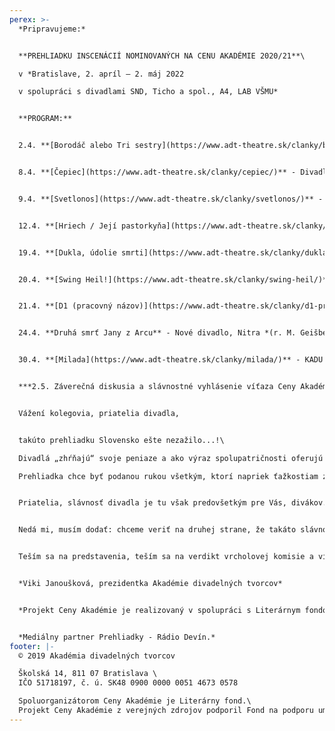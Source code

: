 ```yaml
---
perex: >-
  *Pripravujeme:*


  **PREHLIADKU INSCENÁCIÍ NOMINOVANÝCH NA CENU AKADÉMIE 2020/21**\

  v *Bratislave, 2. apríl – 2. máj 2022

  v spolupráci s divadlami SND, Ticho a spol., A4, LAB VŠMU*


  **PROGRAM:**


  2.4. **[Borodáč alebo Tri sestry](https://www.adt-theatre.sk/clanky/borodac-alebo-tri-sestry/)** – Činohra Štátneho divadla Košice *(r. J. Rázusová)* - v SND


  8.4. **[Čepiec](https://www.adt-theatre.sk/clanky/cepiec/)** - Divadlo Jozefa Gregora Tajovského, Zvolen *(r. P. Palik)* - v SND


  9.4. **[Svetlonos](https://www.adt-theatre.sk/clanky/svetlonos/)** - Divadlo ODIVO, B. Bystrica *(r. M. Danadová, M. Kováčová, I.Martinka)* - v TICHO a spol.


  12.4. **[Hriech / Její pastorkyňa](https://www.adt-theatre.sk/clanky/hriech-jeji-pastorkyna/)** - Činohra SND, Bratislava *(r. M. Bachynec)*


  19.4. **[Dukla, údolie smrti](https://www.adt-theatre.sk/clanky/dukla-udolie-smrti/)** - Dezorzovo lútkové divadlo, Bratislava *(r. G. Dezorz)*- v A4


  20.4. **[Swing Heil!](https://www.adt-theatre.sk/clanky/swing-heil/)** - Divadlo Pôtoň a Horácke divadlo, Jihlava *(r. I. Ditte Jurčová)* - v LAB VŠMU


  21.4. **[D1 (pracovný názov)](https://www.adt-theatre.sk/clanky/d1-pracovny-nazov/)** - Slovenské komorné divadlo, Martin *(r. L. Brutovský)* - v SND


  24.4. **Druhá smrť Jany z Arcu** - Nové divadlo, Nitra *(r. M. Geišberg)* - v Ticho a spol.


  30.4. **[Milada](https://www.adt-theatre.sk/clanky/milada/)** - KADU a Činohra SND, Bratislava *(r. M. Bachynec)* - v SND


  ***2.5. Záverečná diskusia a slávnostné vyhlásenie víťaza Ceny Akadémie 2020/21 - v Modrom salóne SND***


  Vážení kolegovia, priatelia divadla,


  takúto prehliadku Slovensko ešte nezažilo...!\

  Divadlá „zhŕňajú“ svoje peniaze a ako výraz spolupatričnosti oferujú ich na niečo, čo považujú za výraz spolupatričnosti a slávnosť spoločnej nádeje. A to jednak divadlá nominované a jednak tie, ktoré ich v Bratislave hostia...!

  Prehliadka chce byť podanou rukou všetkým, ktorí napriek ťažkostiam zostávajú slávnosti divadelného predstavenia verní. - Ďakujem, kolegovia.


  Priatelia, slávnosť divadla je tu však predovšetkým pre Vás, divákov. Pomôžte nám, prosím, dokonať naše úsilie a pozrite si paletu toho najinšpiratívnejšieho, čo 25 odborníkov vybralo a čo sa zrodilo v sezóne 2020/21. – Pozývame Vás na 10 predstavení divadiel z celého Slovenska...!


  Nedá mi, musím dodať: chceme veriť na druhej strane, že takáto slávnosť už nabudúce nebude musieť byť z posledných zdrojov aj inak ťažko skúšaných divadiel, chceme veriť, že príslušné inštitúcie pochopia, že divadelníci takéto stretnutia v rámci Ceny Akadémie naozaj potrebujú a chcú. Väčší dôkaz, ako táto prehliadka už snáď ani nemôže byť...!


  Teším sa na predstavenia, teším sa na verdikt vrcholovej komisie a víťaza Ceny... Užime si, prosím, všetci, napriek všetkému, týchto desať predstavení v rámci celého mesiaca, po predstaveniach možnosť počuť názory tvorcov i odborníkov, i odborné diskusie. – Prajem príjemné zážitky!


  *Viki Janoušková, prezidentka Akadémie divadelných tvorcov* 


  *Projekt Ceny Akadémie je realizovaný v spolupráci s Literárnym fondom a podporený fondom LITA.*


  *Mediálny partner Prehliadky - Rádio Devín.*
footer: |-
  © 2019 Akadémia divadelných tvorcov

  Školská 14, 811 07 Bratislava \
  IČO 51718197, č. ú. SK48 0900 0000 0051 4673 0578

  Spoluorganizátorom Ceny Akadémie je Literárny fond.\
  Projekt Ceny Akadémie z verejných zdrojov podporil Fond na podporu umenia.
---
```

